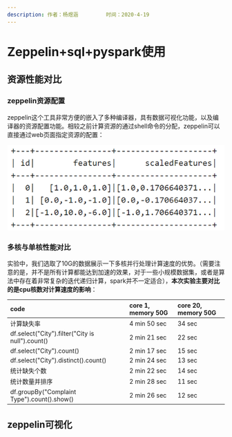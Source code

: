 ```yaml
---
description: 作者：杨煜涵         时间：2020-4-19
---
```


# Zeppelin+sql+pyspark使用

## 资源性能对比

### zeppelin资源配置

zeppelin这个工具非常方便的嵌入了多种编译器，具有数据可视化功能，以及编译器的资源配置功能。相较之前计算资源的通过shell命令的分配，zeppelin可以直接通过web页面指定资源的配置：

![](../.gitbook/assets/image%20%2824%29.png)

### 多核与单核性能对比

实验中，我们选取了10G的数据展示一下多核并行处理计算速度的优势。（需要注意的是，并不是所有计算都能达到加速的效果，对于一些小规模数据集，或者是算法中存在着非常复杂的迭代递归计算，spark并不一定适合），**本次实验主要对比的是cpu核数对计算速度的影响**：

| code | core 1, memory 50G | core 20, memory 50G |
| :--- | :--- | :--- |
| 计算缺失率 | 4 min 50 sec | 34 sec |
| df.select\("City"\).filter\("City is null"\).count\(\) | 2 min 21 sec | 22 sec |
| df.select\("City"\).count\(\) | 2 min 17 sec | 15 sec |
| df.select\("City"\).distinct\(\).count\(\) | 2 min 24 sec | 13 sec |
| 统计缺失个数 | 2 min 22 sec | 14 sec |
| 统计数量并排序 | 2 min 28 sec | 11 sec |
| df.groupBy\("Complaint Type"\).count\(\).show\(\) | 2 min 26 sec | 12 sec |

## zeppelin可视化


